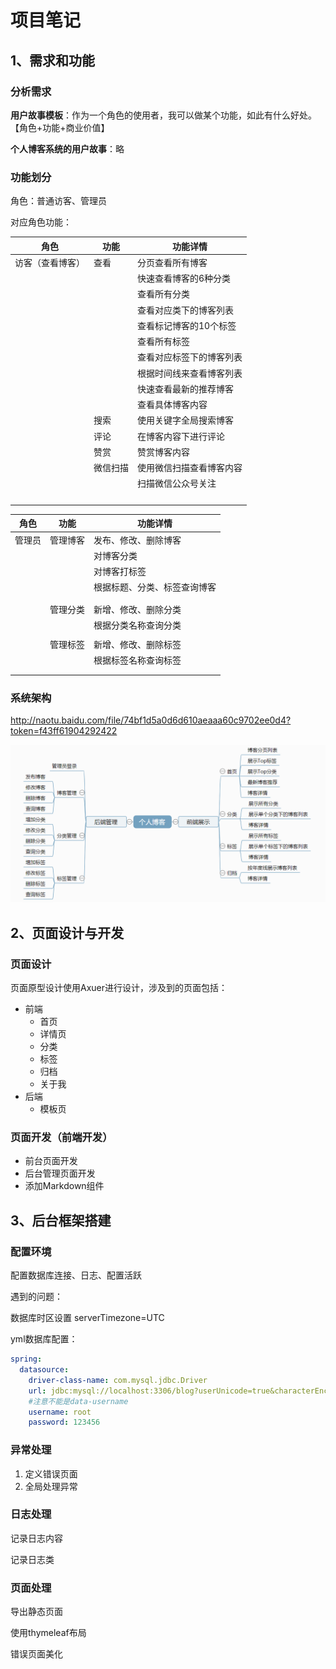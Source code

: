 # 项目笔记





## 1、需求和功能

### 分析需求

**用户故事模板**：作为一个角色的使用者，我可以做某个功能，如此有什么好处。【角色+功能+商业价值】

**个人博客系统的用户故事**：略



### 功能划分

角色：普通访客、管理员

对应角色功能：

| 角色             | 功能     | 功能详情                 |
| ---------------- | -------- | ------------------------ |
| 访客（查看博客） | 查看     | 分页查看所有博客         |
|                  |          | 快速查看博客的6种分类    |
|                  |          | 查看所有分类             |
|                  |          | 查看对应类下的博客列表   |
|                  |          | 查看标记博客的10个标签   |
|                  |          | 查看所有标签             |
|                  |          | 查看对应标签下的博客列表 |
|                  |          | 根据时间线来查看博客列表 |
|                  |          | 快速查看最新的推荐博客   |
|                  |          | 查看具体博客内容         |
|                  | 搜索     | 使用关键字全局搜索博客   |
|                  | 评论     | 在博客内容下进行评论     |
|                  | 赞赏     | 赞赏博客内容             |
|                  | 微信扫描 | 使用微信扫描查看博客内容 |
|                  |          | 扫描微信公众号关注       |
|                  |          |                          |
|                  |          |                          |
|                  |          |                          |
|                  |          |                          |



| 角色   | 功能     | 功能详情                     |
| ------ | -------- | ---------------------------- |
| 管理员 | 管理博客 | 发布、修改、删除博客         |
|        |          | 对博客分类                   |
|        |          | 对博客打标签                 |
|        |          | 根据标题、分类、标签查询博客 |
|        |          |                              |
|        |          |                              |
|        | 管理分类 | 新增、修改、删除分类         |
|        |          | 根据分类名称查询分类         |
|        |          |                              |
|        | 管理标签 | 新增、修改、删除标签         |
|        |          | 根据标签名称查询标签         |
|        |          |                              |
|        |          |                              |



### 系统架构

http://naotu.baidu.com/file/74bf1d5a0d6d610aeaaa60c9702ee0d4?token=f43ff61904292422

![个人博客系统架构](.\个人博客系统架构.png)



## 2、页面设计与开发

### 页面设计

页面原型设计使用Axuer进行设计，涉及到的页面包括：

- 前端
  - 首页
  - 详情页
  - 分类
  - 标签
  - 归档
  - 关于我
- 后端
  - 模板页



### 页面开发（前端开发）

- 前台页面开发
- 后台管理页面开发
- 添加Markdown组件









## 3、后台框架搭建

### 配置环境

配置数据库连接、日志、配置活跃



遇到的问题：

数据库时区设置 serverTimezone=UTC 

yml数据库配置：

```yml
spring:
  datasource:
    driver-class-name: com.mysql.jdbc.Driver
    url: jdbc:mysql://localhost:3306/blog?userUnicode=true&characterEncoding=utf-8&serverTimezone=UTC
    #注意不能是data-username
    username: root
    password: 123456
```



### 异常处理

1. 定义错误页面
2. 全局处理异常



### 日志处理

记录日志内容

记录日志类



### 页面处理

导出静态页面

使用thymeleaf布局

错误页面美化

















